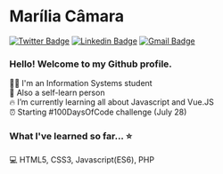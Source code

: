 # Marília Câmara

[![Twitter Badge](https://img.shields.io/badge/-@mariliacmr-6633cc?style=flat-square&labelColor=6633cc&logo=twitter&logoColor=white&link=https://twitter.com/mariliacmr)](https://twitter.com/mariliacmr) 
[![Linkedin Badge](https://img.shields.io/badge/-Marília%20Câmara-6633cc?style=flat-square&logo=Linkedin&logoColor=white&link=https://www.linkedin.com/in/mariliacamara/)](https://www.linkedin.com/in/mariliacamara/) 
[![Gmail Badge](https://img.shields.io/badge/-mariliacamara.dev@gmail.com-6633cc?style=flat-square&logo=Gmail&logoColor=white&link=mailto:mariliacamara.dev@gmail.com)](mailto:mariliacamara.dev@gmail.com)


### Hello! Welcome to my Github profile. 

:woman_student: I'm an Information Systems student <br />
:selfie: Also a self-learn person <br />
:fire: I’m currently learning all about Javascript and Vue.JS <br />
:alarm_clock: Starting #100DaysOfCode challenge (July 28)<br />

### What I've learned so far... :star:

💻 HTML5, CSS3, Javascript(ES6), PHP
